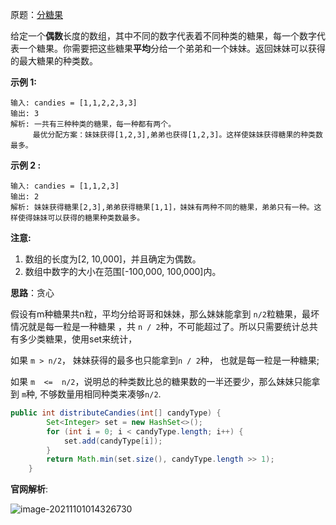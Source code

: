 原题：[分糖果](https://leetcode-cn.com/problems/distribute-candies/)

给定一个**偶数**长度的数组，其中不同的数字代表着不同种类的糖果，每一个数字代表一个糖果。你需要把这些糖果**平均**分给一个弟弟和一个妹妹。返回妹妹可以获得的最大糖果的种类数。

**示例 1:**

```
输入: candies = [1,1,2,2,3,3]
输出: 3
解析: 一共有三种种类的糖果，每一种都有两个。
     最优分配方案：妹妹获得[1,2,3],弟弟也获得[1,2,3]。这样使妹妹获得糖果的种类数最多。
```

**示例 2 :**

```
输入: candies = [1,1,2,3]
输出: 2
解析: 妹妹获得糖果[2,3],弟弟获得糖果[1,1]，妹妹有两种不同的糖果，弟弟只有一种。这样使得妹妹可以获得的糖果种类数最多。
```

**注意:**

1. 数组的长度为[2, 10,000]，并且确定为偶数。
2. 数组中数字的大小在范围[-100,000, 100,000]内。

**思路**：贪心

假设有m种糖果共n粒，平均分给哥哥和妹妹，那么妹妹能拿到 `n/2`粒糖果，最坏情况就是每一粒是一种糖果 ，共 `n / 2`种，不可能超过了。所以只需要统计总共有多少类糖果，使用set来统计，

如果 `m > n/2`， 妹妹获得的最多也只能拿到`n / 2`种， 也就是每一粒是一种糖果; 

如果 `m  <=  n/2`，说明总的种类数比总的糖果数的一半还要少，那么妹妹只能拿到 `m`种, 不够数量用相同种类来凑够`n/2`.

```java
public int distributeCandies(int[] candyType) {
        Set<Integer> set = new HashSet<>();
        for (int i = 0; i < candyType.length; i++) {
            set.add(candyType[i]);
        }
        return Math.min(set.size(), candyType.length >> 1);
    }
```

**官网解析**:

![image-20211101014326730](https://gitee.com/JKcoding/imgs/raw/master/img/202111010144073.png)